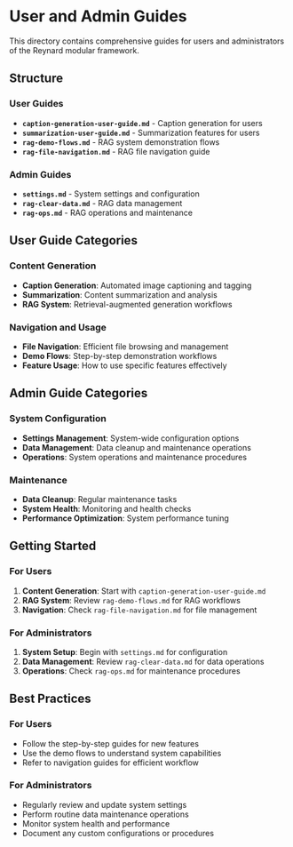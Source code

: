 # User and Admin Guides

This directory contains comprehensive guides for users and administrators of the Reynard modular framework.

## Structure

### User Guides

- **`caption-generation-user-guide.md`** - Caption generation for users
- **`summarization-user-guide.md`** - Summarization features for users
- **`rag-demo-flows.md`** - RAG system demonstration flows
- **`rag-file-navigation.md`** - RAG file navigation guide

### Admin Guides

- **`settings.md`** - System settings and configuration
- **`rag-clear-data.md`** - RAG data management
- **`rag-ops.md`** - RAG operations and maintenance

## User Guide Categories

### Content Generation

- **Caption Generation**: Automated image captioning and tagging
- **Summarization**: Content summarization and analysis
- **RAG System**: Retrieval-augmented generation workflows

### Navigation and Usage

- **File Navigation**: Efficient file browsing and management
- **Demo Flows**: Step-by-step demonstration workflows
- **Feature Usage**: How to use specific features effectively

## Admin Guide Categories

### System Configuration

- **Settings Management**: System-wide configuration options
- **Data Management**: Data cleanup and maintenance operations
- **Operations**: System operations and maintenance procedures

### Maintenance

- **Data Cleanup**: Regular maintenance tasks
- **System Health**: Monitoring and health checks
- **Performance Optimization**: System performance tuning

## Getting Started

### For Users

1. **Content Generation**: Start with `caption-generation-user-guide.md`
2. **RAG System**: Review `rag-demo-flows.md` for RAG workflows
3. **Navigation**: Check `rag-file-navigation.md` for file management

### For Administrators

1. **System Setup**: Begin with `settings.md` for configuration
2. **Data Management**: Review `rag-clear-data.md` for data operations
3. **Operations**: Check `rag-ops.md` for maintenance procedures

## Best Practices

### For Users

- Follow the step-by-step guides for new features
- Use the demo flows to understand system capabilities
- Refer to navigation guides for efficient workflow

### For Administrators

- Regularly review and update system settings
- Perform routine data maintenance operations
- Monitor system health and performance
- Document any custom configurations or procedures
